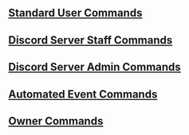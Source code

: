 ## [Standard User Commands](https://github.com/Nikolai558/FE-BUDDYBot/blob/releases/Docs/Bot%20Commands/Standard%20User%20Commands.md)

## [Discord Server Staff Commands](https://github.com/Nikolai558/FE-BUDDYBot/blob/releases/Docs/Bot%20Commands/Staff%20User%20Commands.md)

## [Discord Server Admin Commands](https://github.com/Nikolai558/FE-BUDDYBot/blob/releases/Docs/Bot%20Commands/Admin%20User%20Commands.md)

## [Automated Event Commands](https://github.com/Nikolai558/FE-BUDDYBot/blob/releases/Docs/Bot%20Commands/Discord%20Event%20Commands.md)

## [Owner Commands](https://github.com/Nikolai558/FE-BUDDYBot/blob/releases/Docs/Bot%20Commands/Bot%20Owner%20Commands.md)

